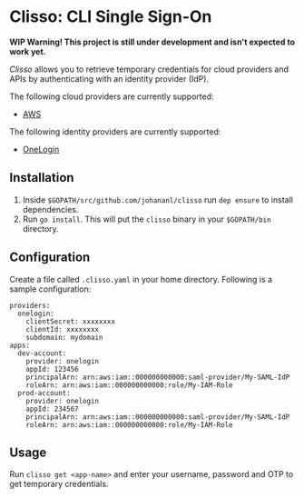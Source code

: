 # Clisso: CLI Single Sign-On

**WIP Warning! This project is still under development and isn't expected
to work yet.**

*Clisso* allows you to retrieve temporary credentials for cloud
providers and APIs by authenticating with an identity provider (IdP).

The following cloud providers are currently supported:

- [AWS](https://aws.amazon.com/)

The following identity providers are currently supported:

- [OneLogin](https://www.onelogin.com/)

## Installation

1. Inside `$GOPATH/src/github.com/johananl/clisso` run `dep ensure` to install dependencies.
1. Run `go install`. This will put the `clisso` binary in your `$GOPATH/bin` directory.

## Configuration

Create a file called `.clisso.yaml` in your home directory. Following is a
sample configuration:

    providers:
      onelogin:
        clientSecret: xxxxxxxx
        clientId: xxxxxxxx
        subdomain: mydomain
    apps:
      dev-account:
        provider: onelogin
        appId: 123456
        principalArn: arn:aws:iam::000000000000:saml-provider/My-SAML-IdP
        roleArn: arn:aws:iam::000000000000:role/My-IAM-Role
      prod-account:
        provider: onelogin
        appId: 234567
        principalArn: arn:aws:iam::000000000000:saml-provider/My-SAML-IdP
        roleArn: arn:aws:iam::000000000000:role/My-IAM-Role


## Usage

Run `clisso get <app-name>` and enter your username, password and OTP
to get temporary credentials.
